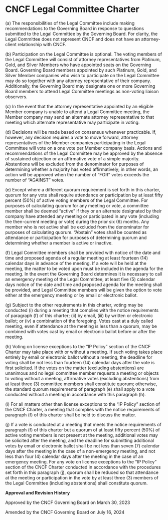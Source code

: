 # CNCF Legal Committee Charter

(a) The responsibilities of the Legal Committee include making recommendations to the Governing Board in response to questions submitted to the Legal Committee by the Governing Board.  For clarity, the Legal Committee does not represent CNCF and does not have an attorney-client relationship with CNCF.

(b) Participation on the Legal Committee is optional. The voting members of the Legal Committee will consist of attorney representatives from Platinum, Gold, and Silver Members who have appointed seats on the Governing Board.  Governing Board members appointed by such Platinum, Gold, and Silver Member companies who wish to participate on the Legal Committee may do so together with any attorney representative of their company.  Additionally, the Governing Board may designate one or more Governing Board members to attend Legal Committee meetings as non-voting liaison observers. 

(c) In the event that the attorney representative appointed by an eligible Member company is unable to attend a Legal Committee meeting, the Member company may send an alternate attorney representative to that meeting which alternate representative may participate in voting. 

(d) Decisions will be made based on consensus whenever practicable. If, however, any decision requires a vote to move forward, attorney representatives of the Member companies participating in the Legal Committee will vote on a one vote per Member company basis.  Actions and recommendations of the Legal Committee may be approved by the absence of sustained objection or an affirmative vote of a simple majority.  Abstentions will be excluded from the denominator for purposes of determining whether a majority has voted affirmatively; in other words, an action will be approved when the number of “FOR” votes exceeds the number of “AGAINST” votes.

(e) Except where a different quorum requirement is set forth in this charter, quorum for any vote shall require attendance or participation by at least fifty percent (50%) of active voting members of the Legal Committee. For purposes of calculating quorum for any meeting or vote, a committee member shall be deemed “active” if they or an alternate designated by their company have attended any meeting or participated in any vote (including the then-current meeting or vote) during the prior six (6) months. Any member who is not active shall be excluded from the denominator for purposes of calculating quorum. “Abstain” votes shall be counted as attendance or participation for purposes of determining quorum and determining whether a member is active or inactive.

(f) Legal Committee members shall be provided with notice of the date and time and proposed agenda of a regular meeting at least fourteen (14) calendar days in advance of the meeting.  If a vote will be held at the meeting, the matter to be voted upon must be included in the agenda for the meeting.  In the event the Governing Board determines it is necessary to call an emergency meeting of the Legal Committee, at least five (5) calendar days notice of the date and time and proposed agenda for the meeting shall be provided, and Legal Committee members will be given the option to vote either at the emergency meeting or by email or electronic ballot.

(g) Subject to the other requirements in this charter, voting may be conducted (i) during a meeting that complies with the notice requirements of paragraph (f) of this charter; (ii) by email, (iii) by written or electronic ballot; or (iv) a combination of the foregoing.  Votes cast at a duly called meeting, even if attendance at the meeting is less than a quorum, may be combined with votes cast by email or electronic ballot before or after the meeting. 

(h) Voting on license exceptions to the “IP Policy” section of the CNCF Charter may take place with or without a meeting. If such voting takes place entirely by email or electronic ballot without a meeting, the deadline for voting shall be not less than fourteen (14) calendar days after the vote is first solicited. If the votes on the matter (excluding abstentions) are unanimous and no legal committee member requests a meeting or objects to voting without a meeting, affirmative votes (excluding abstentions) from at least three (3) committee members shall constitute quorum; otherwise, the standard quorum requirements of paragraph (e) shall apply to a vote conducted without a meeting in accordance with this paragraph (h).

(i) For all matters other than license exceptions to the “IP Policy” section of the CNCF Charter, a meeting that complies with the notice requirements of paragraph (f) of this charter shall be held to discuss the matter. 

(j) If a vote is conducted at a meeting that meets the notice requirements of paragraph (f) of this charter but a quorum of at least fifty percent (50%) of active voting members is not present at the meeting, additional votes may be solicited after the meeting, and the deadline for submitting additional votes by email or electronic ballot shall be not less than seven (7) calendar days after the meeting in the case of a non-emergency meeting, and not less than  four (4) calendar days after the meeting in the case of an emergency meeting. For any vote on license exceptions to the “IP Policy” section of the CNCF Charter conducted in accordance with the procedures set forth in this paragraph (j), quorum shall be reduced so that attendance at the meeting or participation in the vote by at least three (3) members of the Legal Committee (including abstentions) shall constitute quorum.

**Approval and Revision History**

Approved by the CNCF Governing Board on March 30, 2023

Amended by the CNCF Governing Board on July 16, 2024
